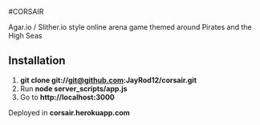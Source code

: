#CORSAIR

Agar.io / Slither.io style online arena game themed around Pirates and the High Seas


## Installation



1. **git clone git://git@github.com:JayRod12/corsair.git**
2. Run **node server_scripts/app.js**
3. Go to **http://localhost:3000**

Deployed in **corsair.herokuapp.com**
